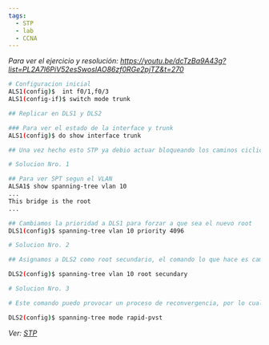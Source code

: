 ```yaml
---
tags:
  - STP
  - lab
  - CCNA
---
```


_Para ver el ejercicio y resolución: https://youtu.be/dcTzBa9A43g?list=PL2A7l6PiV52esSwosIAO86zf0RGe2pjTZ&t=270_

``` bash
# Configuracion inicial
ALS1(config)$  int f0/1,f0/3
ALS1(config-if)$ switch mode trunk

## Replicar en DLS1 y DLS2

### Para ver el estado de la interface y trunk
ALS1(config)$ do show interface trunk

## Una vez hecho esto STP ya debio actuar bloqueando los caminos ciclicos
```


``` bash
# Solucion Nro. 1

## Para ver SPT segun el VLAN
ALSA1$ show spanning-tree vlan 10
...
This bridge is the root
...

## Cambiamos la prioridad a DLS1 para forzar a que sea el nuevo root
DLS1(config)$ spanning-tree vlan 10 priority 4096
```

``` bash
# Solucion Nro. 2

## Asignamos a DLS2 como root secundario, el comando lo que hace es cambiar la prioridad a un valor que le permita tener root en caso de que el primer RB falle

DLS2(config)$ spanning-tree vlan 10 root secundary
```

``` bash
# Solucion Nro. 3

# Este comando puedo provocar un proceso de reconvergencia, por lo cual no se recomienda usarlo en prod.

DLS2(config)$ spanning-tree mode rapid-pvst
```

_Ver: [STP](STP.md)_